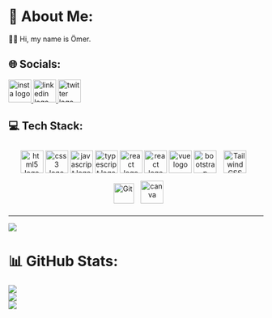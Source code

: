 # 💫 About Me:
👨‍💻 Hi, my name is Ömer. <!--<br>💻 I'm a Front-end Developer.<br>-->


## 🌐 Socials:

<div align="left">
  <a href="https://www.instagram.com/omercangulec/">
    <img src="https://img.icons8.com/fluency/48/null/instagram-new.png" height="45" width="45" alt="insta logo"  />
  </a>
  <a href="https://www.linkedin.com/in/omercangulec/">
    <img src="https://img.icons8.com/fluency/48/null/linkedin.png" height="45" width="45" alt="linkedin logo"  />
  </a>
  <a href="https://twitter.com/omercangulec5">
    <img src="https://img.icons8.com/color/48/null/twitter--v1.png" height="45" width="45" alt="twitter logo"  />
  </a>
</div>

<!--
[![Instagram](https://img.shields.io/badge/Instagram-E4405F?style=for-the-badge&logo=instagram&logoColor=white)](https://instagram.com/omercangulec)&nbsp;
[![Twitter](https://img.shields.io/badge/Twitter-1DA1F2?style=for-the-badge&logo=twitter&logoColor=white)](https://twitter.com/omercangulec5)&nbsp;
[![LinkedIn](https://img.shields.io/badge/LinkedIn-0077B5?style=for-the-badge&logo=linkedin&logoColor=white)](https://linkedin.com/in/omercangulec)&nbsp;
-->


## 💻 Tech Stack:
<div align="center">
  <img src="https://cdn.jsdelivr.net/gh/devicons/devicon/icons/html5/html5-original.svg" height="45" width="45" alt="html5 logo"  />
  <img src="https://cdn.jsdelivr.net/gh/devicons/devicon/icons/css3/css3-original.svg" height="45" width="45" alt="css3 logo"  />
  <img src="https://cdn.jsdelivr.net/gh/devicons/devicon/icons/javascript/javascript-original.svg" height="45" width="45" alt="javascript logo"  />
  <img src="https://cdn.jsdelivr.net/gh/devicons/devicon/icons/typescript/typescript-original.svg" height="45" width="45" alt="typescript logo"  />
  <img src="https://cdn.jsdelivr.net/gh/devicons/devicon/icons/react/react-original.svg" height="45" width="45" alt="react logo"  />
  <img src="https://cdn.jsdelivr.net/gh/devicons/devicon/icons/redux/redux-original.svg" height="45" width="45" alt="react logo"  />
  <img src="https://cdn.jsdelivr.net/gh/devicons/devicon/icons/vuejs/vuejs-original.svg" height="45" width="45" alt="vue logo"  /> 
  <img src="https://cdn.jsdelivr.net/gh/devicons/devicon/icons/bootstrap/bootstrap-original.svg" height="45" width="45" alt="bootstrap logo"  /> 
  <img style="margin: 10px" src="https://profilinator.rishav.dev/skills-assets/tailwindcss.svg" alt="Tailwind CSS" height="45" width="45" />
  <img style="margin: 10px" src="https://profilinator.rishav.dev/skills-assets/git-scm-icon.svg" alt="Git" height="40" width="40"/> 
  <img src="https://cdn.jsdelivr.net/gh/devicons/devicon/icons/canva/canva-original.svg" alt="canva" height="45" width="45"/>
</div>
<!--
![HTML5](https://img.shields.io/badge/HTML5-E34F26?style=for-the-badge&logo=html5&logoColor=white)&nbsp;
![CSS3](https://img.shields.io/badge/CSS3-1572B6?style=for-the-badge&logo=css3&logoColor=white)&nbsp;
![Bootstrap](https://img.shields.io/badge/Bootstrap-563D7C?style=for-the-badge&logo=bootstrap&logoColor=white)&nbsp;
![Tailwind](https://img.shields.io/badge/Tailwind_CSS-0F172A?style=for-the-badge&logo=tailwind-css&logoColor=#0ea5e9)&nbsp;
![JavaScript](https://img.shields.io/badge/JavaScript-F7DF1E?style=for-the-badge&logo=javascript&logoColor=black)&nbsp;
![React](https://img.shields.io/badge/React-23272f?style=for-the-badge&logo=react&logoColor=77b7d7)&nbsp;
![Redux](https://img.shields.io/badge/Redux-593D88?style=for-the-badge&logo=redux&logoColor=white)&nbsp;
![Vue](https://img.shields.io/badge/Vue.js-35495E?style=for-the-badge&logo=vue.js&logoColor=4FC08D)&nbsp;
-->

          
          



---
[![](https://visitcount.itsvg.in/api?id=omercangulec&icon=0&color=0)](https://visitcount.itsvg.in)

# 📊 GitHub Stats:
![](https://github-readme-stats.vercel.app/api?username=omercangulec&theme=dark&hide_border=false&include_all_commits=false&count_private=false)<br/>
![](https://github-readme-streak-stats.herokuapp.com/?user=omercangulec&theme=dark&hide_border=false)<br/>
![](https://github-readme-stats.vercel.app/api/top-langs/?username=omercangulec&theme=dark&hide_border=false&include_all_commits=false&count_private=false&layout=compact)

<!-- Proudly created with GPRM ( https://gprm.itsvg.in ) -->

<!--
**omercangulec/omercangulec** is a ✨ _special_ ✨ repository because its `README.md` (this file) appears on your GitHub profile.

Here are some ideas to get you started:

- 🔭 I’m currently working on ...
- 🌱 I’m currently learning ...
- 👯 I’m looking to collaborate on ...
- 🤔 I’m looking for help with ...
- 💬 Ask me about ...
- 📫 How to reach me: ...
- 😄 Pronouns: ...
- ⚡ Fun fact: ...
-->
